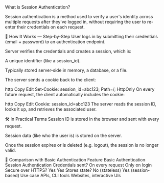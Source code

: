 What is Session Authentication?

Session authentication is a method used to verify a user's identity across multiple requests after they've logged in, without requiring the user to re-enter their credentials on each request.

🧩 How It Works — Step-by-Step
User logs in by submitting their credentials (email + password) to an authentication endpoint.

Server verifies the credentials and creates a session, which is:

A unique identifier (like a session_id).

Typically stored server-side in memory, a database, or a file.

The server sends a cookie back to the client:

http
Copy
Edit
Set-Cookie: session_id=abc123; Path=/; HttpOnly
On every future request, the client automatically includes the cookie:

http
Copy
Edit
Cookie: session_id=abc123
The server reads the session ID, looks it up, and retrieves the associated user.

🛠️ In Practical Terms
Session ID is stored in the browser and sent with every request.

Session data (like who the user is) is stored on the server.

Once the session expires or is deleted (e.g. logout), the session is no longer valid.

🔐 Comparison with Basic Authentication
Feature Basic Authentication Session Authentication
Credentials sent? On every request Only on login
Secure over HTTPS? Yes Yes
Stores state? No (stateless) Yes (session-based)
Use case APIs, CLI tools Websites, interactive UIs
